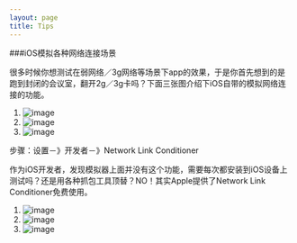 ```yaml
---
layout: page
title: Tips
---
```




###iOS模拟各种网络连接场景


很多时候你想测试在弱网络／3g网络等场景下app的效果，于是你首先想到的是跑到封闭的会议室，翻开2g／3g卡吗？下面三张图介绍下iOS自带的模拟网络连接的功能。

1. ![image](http://akzhou.github.io/images/62A11FF5B924DCEEB3454212FD9670A1.png)
2. ![image](http://akzhou.github.io/images/62A11FF5B924DCEEB3454212FD9670A2.png)
3. ![image](http://akzhou.github.io/images/62A11FF5B924DCEEB3454212FD9670A3.png)

步骤：设置－》开发者－》Network Link Conditioner

作为iOS开发者，发现模拟器上面并没有这个功能，需要每次都安装到iOS设备上测试吗？还是用各种抓包工具顶替？NO！其实Apple提供了Network Link Conditioner免费使用。

1. ![image](http://akzhou.github.io/images/D4C93292-3D64-4483-B60E-5697D0C62EB1.png)
2. ![image](http://akzhou.github.io/images/D4C93292-3D64-4483-B60E-5697D0C62EB2.png)
3. ![image](http://akzhou.github.io/images/D4C93292-3D64-4483-B60E-5697D0C62EB3.png)


